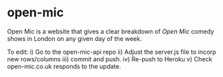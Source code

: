 # open-mic

Open Mic is a website that gives a clear breakdown of _Open Mic_ comedy shows in London on any given day of the week. 

To edit:
i) Go to the open-mic-api repo
ii) Adjust the server.js file to incorp new rows/columns
iii) commit and push.
iv) Re-push to Heroku
v) Check open-mic.co.uk responds to the update.
